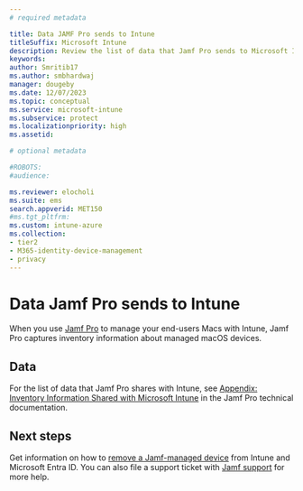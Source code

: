 ```yaml
---
# required metadata

title: Data JAMF Pro sends to Intune
titleSuffix: Microsoft Intune
description: Review the list of data that Jamf Pro sends to Microsoft Intune when you integrate Jamf Pro to manage Macs with Intune.
keywords:
author: Smritib17
ms.author: smbhardwaj
manager: dougeby
ms.date: 12/07/2023
ms.topic: conceptual
ms.service: microsoft-intune
ms.subservice: protect
ms.localizationpriority: high
ms.assetid:  

# optional metadata

#ROBOTS: 
#audience:

ms.reviewer: elocholi
ms.suite: ems
search.appverid: MET150
#ms.tgt_pltfrm:
ms.custom: intune-azure
ms.collection:
- tier2
- M365-identity-device-management
- privacy
---
```




# Data Jamf Pro sends to Intune

When you use [Jamf Pro](https://www.jamf.com) to manage your end-users Macs with Intune, Jamf Pro captures inventory information about managed macOS devices.

## Data

For the list of data that Jamf Pro shares with Intune, see [Appendix: Inventory Information Shared with Microsoft Intune](https://docs.jamf.com/technical-papers/jamf-pro/microsoft-intune/10.9.0/Appendix__Inventory_Information_Shared_with_Microsoft_Intune.html) in the Jamf Pro technical documentation.

## Next steps

Get information on how to [remove a Jamf-managed device](https://docs.jamf.com/technical-papers/jamf-pro/microsoft-intune/10.9.0/Deleting_a_Computer_from_the_Microsoft_Azure_and_Intune_Portals.html) from Intune and Microsoft Entra ID. You can also file a support ticket with [Jamf support](https://www.jamf.com/support/) for more help.
